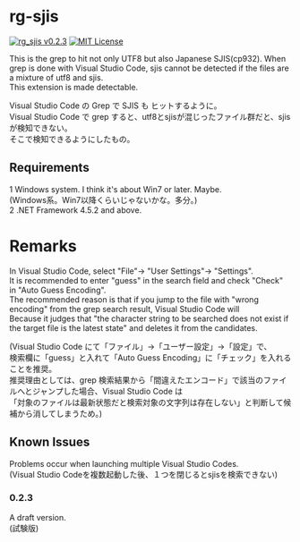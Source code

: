 # rg-sjis

[![rg_sjis v0.2.3](https://img.shields.io/badge/rg_sjis-v0.2.3-6479ff.svg)](https://github.com/komiyamma/vscode_ripgrep_sjis_extension/releases)
[![MIT License](http://img.shields.io/badge/license-MIT-blue.svg?style=flat)](LICENSE)

This is the grep to hit not only UTF8 but also Japanese SJIS(cp932).
When grep is done with Visual Studio Code, sjis cannot be detected if the files are a mixture of utf8 and sjis.   
This extension is made detectable.

Visual Studio Code の Grep で SJIS も ヒットするように。  
Visual Studio Code で grep すると、utf8とsjisが混じったファイル群だと、sjis が検知できない。  
そこで検知できるようにしたもの。

## Requirements

1 Windows system. I think it's about Win7 or later. Maybe.  
(Windows系。Win7以降くらいじゃないかな。多分。)  
2 .NET Framework 4.5.2 and above.

# Remarks
In Visual Studio Code, select "File"-> "User Settings"-> "Settings".  
It is recommended to enter "guess" in the search field and check "Check" in "Auto Guess Encoding".  
The recommended reason is that if you jump to the file with "wrong encoding" from the grep search result, Visual Studio Code will  
Because it judges that "the character string to be searched does not exist if the target file is the latest state" and deletes it from the candidates.

(Visual Studio Code にて「ファイル」→「ユーザー設定」→「設定」で、  
検索欄に「guess」と入れて「Auto Guess Encoding」に「チェック」を入れることを推奨。  
推奨理由としては、grep 検索結果から「間違えたエンコード」で該当のファイルへとジャンプした場合、Visual Studio Code は  
「対象のファイルは最新状態だと検索対象の文字列は存在しない」と判断して候補から消してしまうため。)

## Known Issues

Problems occur when launching multiple Visual Studio Codes.  
(Visual Studio Codeを複数起動した後、１つを閉じるとsjisを検索できない)

### 0.2.3

A draft version.  
(試験版)




